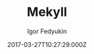 ---
title: Mekyll
github: https://github.com/ifedyukin/Mekyll
demo: https://ifedyukin.github.io/Mekyll
author: Igor Fedyukin
ssg:
  - Jekyll
cms:
  - Markdown
date: 2017-03-27T10:27:29.000Z
description: Medium style theme for Jekyll
draft: true
publish_date: '2017-03-27T10:27:29Z'
update_date: '2018-10-02T16:15:11Z'
github_star: 16
github_fork: 24
---